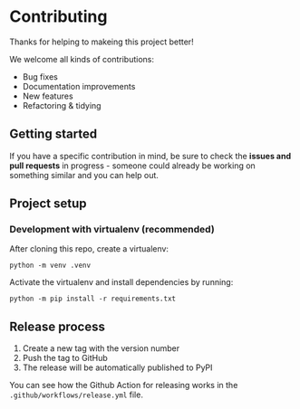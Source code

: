 # Contributing

Thanks for helping to makeing this project better!

We welcome all kinds of contributions:

- Bug fixes
- Documentation improvements
- New features
- Refactoring & tidying

## Getting started

If you have a specific contribution in mind, be sure to check the **issues and pull requests** in progress - someone could already be working on something similar
and you can help out.

## Project setup

### Development with virtualenv (recommended)

After cloning this repo, create a virtualenv:

```console
python -m venv .venv
```

Activate the virtualenv and install dependencies by running:

```console
python -m pip install -r requirements.txt
```

## Release process

1. Create a new tag with the version number
2. Push the tag to GitHub
3. The release will be automatically published to PyPI

You can see how the Github Action for releasing works in the `.github/workflows/release.yml` file.